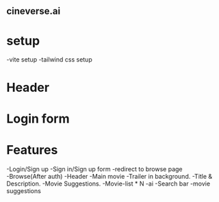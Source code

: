 ## cineverse.ai

# setup
  -vite setup
  -tailwind css setup
# Header
# Login form





# Features
  -Login/Sign up
    -Sign in/Sign up form 
    -redirect to browse page  
  -Browse(After auth)
    -Header
    -Main movie
      -Trailer in background.
      -Title & Description.
      -Movie Suggestions.
        -Movie-list * N
  -ai
    -Search bar
    -movie suggestions

